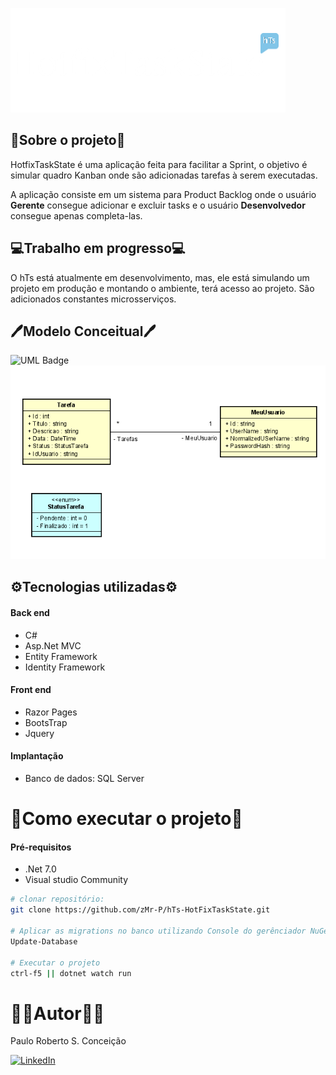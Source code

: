 ![hTs](https://raw.githubusercontent.com/ZzMr-P/Recursos/main/src/favicon.ico)

## 📎Sobre o projeto📎

HotfixTaskState é uma aplicação feita para facilitar a Sprint, o objetivo é simular quadro Kanban onde são adicionadas tarefas à serem executadas.

A aplicação consiste em um sistema para Product Backlog onde o usuário **Gerente** consegue adicionar e excluir tasks e o usuário **Desenvolvedor** consegue apenas completa-las.

## 💻Trabalho em progresso💻
O hTs está atualmente em desenvolvimento, mas, ele está simulando um projeto em produção e montando o ambiente, terá acesso ao projeto. São adicionados constantes microsserviços.

## 🖊️Modelo Conceitual🖊️
![UML Badge](https://img.shields.io/badge/UML-FABD14?logo=uml&logoColor=000&style=flat-square)
![hTs - Modelo Conceitual](https://raw.githubusercontent.com/ZzMr-P/Recursos/main/src/hTs-ModeloConceitual.ico)

## ⚙️Tecnologias utilizadas⚙️
#### Back end
- C# 
- Asp.Net MVC
- Entity Framework
- Identity Framework

#### Front end
- Razor Pages
- BootsTrap
- Jquery

#### Implantação 
- Banco de dados: SQL Server

# 📒Como executar o projeto📒

#### Pré-requisitos
- .Net 7.0
- Visual studio Community

```bash
# clonar repositório:
git clone https://github.com/zMr-P/hTs-HotFixTaskState.git

# Aplicar as migrations no banco utilizando Console do gerênciador NuGet:
Update-Database

# Executar o projeto
ctrl-f5 || dotnet watch run
```

# 🧑‍🔬Autor🧑‍🔬

Paulo Roberto S. Conceição

[![LinkedIn](https://img.shields.io/badge/LinkedIn-0077B5?style=for-the-badge&logo=linkedin&logoColor=white)](https://www.linkedin.com/in/zzmr-p)
